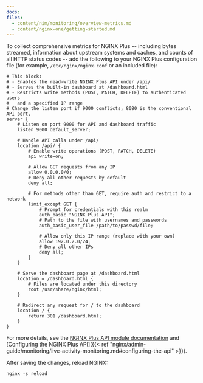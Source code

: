 ```yaml
---
docs:
files:
  - content/nim/monitoring/overview-metrics.md
  - content/nginx-one/getting-started.md
---
```

<!-- include in content/nginx-one/getting-started.md disabled, hopefully temporarily -->
To collect comprehensive metrics for NGINX Plus -- including bytes streamed, information about upstream systems and caches, and counts of all HTTP status codes -- add the following to your NGINX Plus configuration file (for example, `/etc/nginx/nginx.conf` or an included file):

```nginx
# This block:
# - Enables the read-write NGINX Plus API under /api/
# - Serves the built-in dashboard at /dashboard.html
# - Restricts write methods (POST, PATCH, DELETE) to authenticated users
#   and a specified IP range
# Change the listen port if 9000 conflicts; 8080 is the conventional API port.
server {
    # Listen on port 9000 for API and dashboard traffic
    listen 9000 default_server;

    # Handle API calls under /api/
    location /api/ {
        # Enable write operations (POST, PATCH, DELETE)
        api write=on;

        # Allow GET requests from any IP
        allow 0.0.0.0/0;
        # Deny all other requests by default
        deny all;

        # For methods other than GET, require auth and restrict to a network
        limit_except GET {
            # Prompt for credentials with this realm
            auth_basic "NGINX Plus API";
            # Path to the file with usernames and passwords
            auth_basic_user_file /path/to/passwd/file;

            # Allow only this IP range (replace with your own)
            allow 192.0.2.0/24;
            # Deny all other IPs
            deny all;
        }
    }

    # Serve the dashboard page at /dashboard.html
    location = /dashboard.html {
        # Files are located under this directory
        root /usr/share/nginx/html;
    }

    # Redirect any request for / to the dashboard
    location / {
        return 301 /dashboard.html;
    }
}
```

For more details, see the [NGINX Plus API module documentation](https://nginx.org/en/docs/http/ngx_http_api_module.html) and [Configuring the NGINX Plus API]({{< ref "nginx/admin-guide/monitoring/live-activity-monitoring.md#configuring-the-api" >}}).

After saving the changes, reload NGINX:

```shell
nginx -s reload
```
